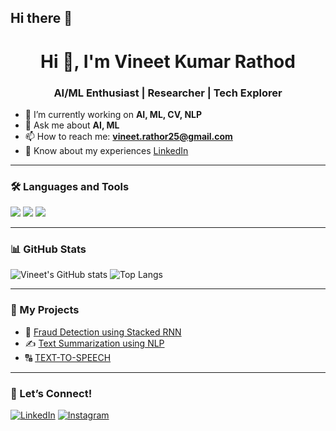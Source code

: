 ## Hi there 👋

<h1 align="center">Hi 👋, I'm Vineet Kumar Rathod</h1>
<h3 align="center">AI/ML Enthusiast | Researcher | Tech Explorer</h3>

- 🌱 I’m currently working on **AI, ML, CV, NLP**
- 💬 Ask me about **AI, ML**
- 📫 How to reach me: **vineet.rathor25@gmail.com**
- 📄 Know about my experiences [LinkedIn](https://www.linkedin.com/in/vineet-rathod-b0316b239/)

---

### 🛠️ Languages and Tools

<p>
  <img src="https://img.shields.io/badge/Python-3776AB?style=for-the-badge&logo=python&logoColor=white"/>
  <img src="https://img.shields.io/badge/MySQL-4479A1?style=for-the-badge&logo=mysql&logoColor=white"/>
  <img src="https://img.shields.io/badge/TensorFlow-FF6F00?style=for-the-badge&logo=tensorflow&logoColor=white"/>
</p>

---

### 📊 GitHub Stats

![Vineet's GitHub stats](https://github-readme-stats.vercel.app/api?username=vineet35R&show_icons=true&theme=radical)
![Top Langs](https://github-readme-stats.vercel.app/api/top-langs/?username=vineet35R&layout=compact)

---

### 🧠 My Projects

- 🧾 [Fraud Detection using Stacked RNN](https://github.com/vineet35R/Fraud-Detection)
- ✍️ [Text Summarization using NLP](https://github.com/vineet35R/Text-Summarization-using-NLP)
- 🔠 [TEXT-TO-SPEECH](https://github.com/vineet35R/TEXT-TO-SPEECH)

---

### 🤝 Let’s Connect!

[![LinkedIn](https://img.shields.io/badge/LinkedIn-blue?style=for-the-badge&logo=linkedin&logoColor=white)](https://linkedin.com/in/vineet35r)
[![Instagram](https://img.shields.io/badge/Instagram-E4405F?style=for-the-badge&logo=instagram&logoColor=white)](https://instagram.com/vineet35r)
